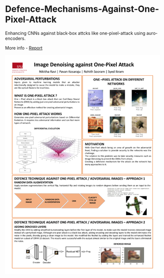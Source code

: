 # Defence-Mechanisms-Against-One-Pixel-Attack

Enhancing CNNs against black-box attcks like one-pixel-attack using auro-encoders.

More info - [Report](https://github.com/pavankosaraju/Defence-Mechanisms-Against-One-Pixel-Attack/blob/master/report.pdf)

![Poster](https://github.com/pavankosaraju/Defence-Mechanisms-Against-One-Pixel-Attack/blob/master/poster.jpg)

